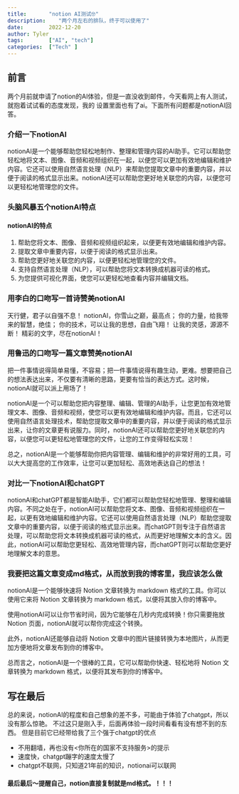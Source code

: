 ```yaml
---
title:       "notion AI测试🤓"
description:    "两个月左右的排队，终于可以使用了"
date:        2022-12-20
author: Tyler
tags:        ["AI", "tech"]
categories:  ["Tech" ]
---
```

## 前言
两个月前就申请了notion的AI体验，但是一直没收到邮件，今天看网上有人测试，就抱着试试看的态度发现，我的
设置里面也有了ai。下面所有问题都是notionAI回答。

### 介绍一下notionAI

notionAI是一个能够帮助您轻松地制作、整理和管理内容的AI助手。它可以帮助您轻松地将文本、图像、音频和视频组织在一起，以便您可以更加有效地编辑和维护内容。它还可以使用自然语言处理（NLP）来帮助您提取文章中的重要内容，并以便于阅读的格式显示出来。notionAI还可以帮助您更好地关联您的内容，以便您可以更轻松地管理您的文件。

### 头脑风暴五个notionAI特点

#### notionAI的特点

1. 帮助您将文本、图像、音频和视频组织起来，以便更有效地编辑和维护内容。
2. 提取文章中重要内容，以便于阅读的格式显示出来。
3. 帮助您更好地关联您的内容，以便更轻松地管理您的文件。
4. 支持自然语言处理（NLP），可以帮助您将文本转换成机器可读的格式。
5. 为您提供可视化界面，使您可以更轻松地查看内容并编辑文档。

### 用李白的口吻写一首诗赞美notionAI

天行健，君子以自强不息！
notionAI，你雪山之巅，最高点；
你的力量，给我带来的智慧，绝佳；
你的技术，可以让我的思想，自由飞翔！
让我的灵感，源源不断！
精彩的文字，尽在notionAI！

### 用鲁迅的口吻写一篇文章赞美notionAI

把一件事情说得简单易懂，不容易；把一件事情说得有趣生动，更难。想要把自己的想法表达出来，不仅要有清晰的思路，更要有恰当的表达方式。这时候，notionAI就可以派上用场了！

notionAI是一个可以帮助您把内容整理、编辑、管理的AI助手，让您更加有效地管理文本、图像、音频和视频，使您可以更有效地编辑和维护内容。而且，它还可以使用自然语言处理技术，帮助您提取文章中的重要内容，并以便于阅读的格式显示出来，让你的文章更有说服力。同时，notionAI还可以帮助您更好地关联您的内容，以便您可以更轻松地管理您的文件，让您的工作变得轻松实现！

总之，notionAI是一个能够帮助你把内容管理、编辑和维护的非常好用的工具，可以大大提高您的工作效率，让您可以更加轻松、高效地表达自己的想法！

### 对比一下notionAI和chatGPT

notionAI和chatGPT都是智能AI助手，它们都可以帮助您轻松地管理、整理和编辑内容。不同之处在于，notionAI可以帮助您将文本、图像、音频和视频组织在一起，以更有效地编辑和维护内容。它还可以使用自然语言处理（NLP）帮助您提取文章中的重要内容，以便于阅读的格式显示出来。而chatGPT则专注于自然语言处理，可以帮助您将文本转换成机器可读的格式，从而更好地理解文本的含义。因此，notionAI可以帮助您更轻松、高效地管理内容，而chatGPT则可以帮助您更好地理解文本的意思。

### 我要把这篇文章变成md格式，从而放到我的博客里，我应该怎么做

notionAI是一个能够快速将 Notion 文章转换为 markdown 格式的工具。你可以使用它来将 Notion 文章转换为 markdown 格式，以便将其放入你的博客中。

使用notionAI可以让你节省时间，因为它能够在几秒内完成转换！你只需要拖放 Notion 页面，notionAI就可以帮你完成这个转换。

此外，notionAI还能够自动将 Notion 文章中的图片链接转换为本地图片，从而更加方便地将文章发布到你的博客中。

总而言之，notionAI是一个很棒的工具，它可以帮助你快速、轻松地将 Notion 文章转换为 markdown 格式，以便将其发布到你的博客中。

## 写在最后

总的来说，notionAI的程度和自己想象的差不多，可能由于体验了chatgpt，所以没有那么惊艳。
不过这只是刚入手，后面再体验一段时间看看有没有想不到的东西。
但是目前它已经带给我了三个强于chatgpt的优点
* 不用翻墙，再也没有<你所在的国家不支持服务>的提示
* 速度快，chatgpt蹦字的速度太慢了
* chatgpt不联网，只知道21年前的知识，notionai可以联网
#### 最后最后～提醒自己，notion直接复制就是md格式。！！！